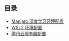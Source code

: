 ## 目录

- [Manjaro 深度学习环境配置](Manjaro深度学习环境配置.md)
- [WSL2 环境配置](WSL2环境配置.md)
- [腾讯云服务器配置](腾讯云服务器配置.md)